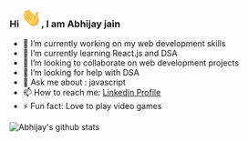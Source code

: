 ### Hi <img alt = gif src ="hand.gif" width= "35"/>, I am Abhijay jain 



- 🔭 I’m currently working on my web development skills
- 🌱 I’m currently learning React.js and DSA
- 👯 I’m looking to collaborate on web development projects
- 🤔 I’m looking for help with DSA
- 💬 Ask me about : javascript
- 📫 How to reach me: [Linkedin Profile](https://www.linkedin.com/in/abhijay-jain-551b01193/)
- ⚡ Fun fact: Love to play video games

![Abhijay's github stats](https://github-readme-stats.vercel.app/api?username=Abhijay007&show_icons=true&hide_border=true)

